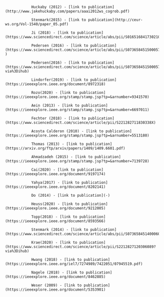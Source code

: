 
                Huckaby (2012) - [link to publication](http://www.jakehuckaby.com/papers/aaai2012ws_cogrob.pdf)
                
                Stenmark(2015) - [link to publication](http://ceur-ws.org/Vol-1540/paper_05.pdf)
                
                Ji (2018) - [link to publication](https://www.sciencedirect.com/science/article/abs/pii/S0165168417302104)
                
                Pedersen (2016) - [link to publication](https://www.sciencedirect.com/science/article/abs/pii/S0736584515000575 )
                
                Pedersen(2016) - [link to publication](https://www.sciencedirect.com/science/article/abs/pii/S0736584515000575?via%3Dihub)
                
                Lindorfer(2019) - [link to publication](https://ieeexplore.ieee.org/document/8972318)
                
                Rozo(2020) - [link to publication](https://ieeexplore.ieee.org/stamp/stamp.jsp?tp=&arnumber=9341570)
                
                Aein (2013) - [link to publication](https://ieeexplore.ieee.org/stamp/stamp.jsp?tp=&arnumber=6697011)
                
                Fechter (2018) - [link to publication](https://www.sciencedirect.com/science/article/pii/S221282711830338X)
                
                Acosta Calderon (2010) - [link to publication](https://ieeexplore.ieee.org/stamp/stamp.jsp?tp=&arnumber=5513180)
                
                Thomas (2013) - [link to publication](https://arxiv.org/ftp/arxiv/papers/1409/1409.6601.pdf)
                
                Ahmadzadeh (2015) - [link to publication](https://ieeexplore.ieee.org/stamp/stamp.jsp?tp=&arnumber=7139728)
                
                Cai(2020) - [link to publication](https://ieeexplore.ieee.org/document/9197174)
                
                Yahya(2017) - [link to publication](https://ieeexplore.ieee.org/document/8202141)
                
                Do (2014) - [link to publication](-)
                
                Heuss(2020) - [link to publication](https://ieeexplore.ieee.org/document/9212005)
                
                Topp(2018) - [link to publication](https://ieeexplore.ieee.org/document/8593566)
                
                Stenmark (2014) - [link to publication](https://www.sciencedirect.com/science/article/abs/pii/S073658451400060X)
                
                Krae(2020) - [link to publication](https://www.sciencedirect.com/science/article/pii/S2212827120306089?via%3Dihub)
                
                Hwang (2018) - [link to publication](https://ieeexplore.ieee.org/iel7/7274989/7422051/07945519.pdf)
                
                Nagele (2018) - [link to publication](https://ieeexplore.ieee.org/document/8462885)
                
                Weser (2009) - [link to publication](https://ieeexplore.ieee.org/document/5353901)
                